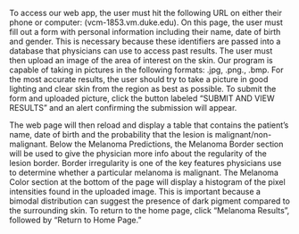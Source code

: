 To access our web app, the user must hit the following URL on either their phone or computer:  (vcm-1853.vm.duke.edu). 
On this page, the user must fill out a form with personal information including their name, date of birth and gender. 
This is necessary because these identifiers are passed into a database that physicians can use to access past results. 
The user must then upload an image of the area of interest on the skin. Our program is capable of taking in pictures in 
the following formats: .jpg, .png., .bmp. For the most accurate results, the user should try to take a picture in good 
lighting and clear skin from the region as best as possible. To submit the form and uploaded picture, click the button 
labeled “SUBMIT AND VIEW RESULTS” and an alert confirming the submission will appear. 

The web page will then reload and display a table that contains the patient’s name, date of birth and the probability 
that the lesion is malignant/non-malignant. Below the Melanoma Predictions, the Melanoma Border section will be used to 
give the physician more info about the regularity of the lesion border. Border irregularity is one of the key features 
physicians use to determine whether a particular melanoma is malignant. The Melanoma Color section at the bottom of the 
page will display a histogram of the pixel intensities found in the uploaded image. This is important because a bimodal 
distribution can suggest the presence of dark pigment compared to the surrounding skin. To return to the home page, 
click “Melanoma Results”, followed by “Return to Home Page.”
